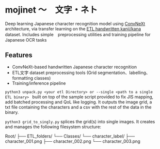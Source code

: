 # mojinet 〜　文字・ネト
Deep learning Japanese character recognition model using [ConvNeXt](https://github.com/facebookresearch/ConvNeXt) architecture, via transfer learning on the [ETL handwritten kanji/kana](http://etlcdb.db.aist.go.jp/?lang=ja) dataset. Includes simple　preprocessing utilities and training pipeline for Japanese OCR tasks


## Features
- ConvNeXt-based handwritten Japanese character recognition
- ETL文字 dataset preprocessing tools (Grid segmentation、labelling、formatting classes)
- Training/inference pipeline

```python3 unpack.py <your etl Directory> or --single <path to a single ETL binary> ```
built on top of the sample script provided to fix JIS mapping, add batched processing and QoL like logging. It outputs the image grid, a txt file containing the characters and a csv with the rest of the data in the binary. 

```python3 grid_to_singly.py```
splices the grid(s) into single images. It creates and manages the following filesystem structure:

Root/
├── ETL_folders/
└── Classes/
    └── character_label/
        ├── character_001.png
        ├── character_002.png
        └── character_003.png




